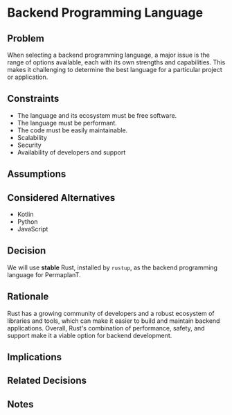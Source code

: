 # Backend Programming Language

## Problem

When selecting a backend programming language, a major issue is the range of options available, each with its own strengths and capabilities. 
This makes it challenging to determine the best language for a particular project or application.

## Constraints

- The language and its ecosystem must be free software.
- The language must be performant.
- The code must be easily maintainable.
- Scalability
- Security
- Availability of developers and support

## Assumptions

## Considered Alternatives

- Kotlin
- Python
- JavaScript

## Decision

We will use **stable** Rust, installed by `rustup`, as the backend programming language for PermaplanT.

## Rationale

Rust has a growing community of developers and a robust ecosystem of libraries and tools, which can make it easier to build and maintain backend applications.
Overall, Rust's combination of performance, safety, and support make it a viable option for backend development.

## Implications

## Related Decisions

## Notes
